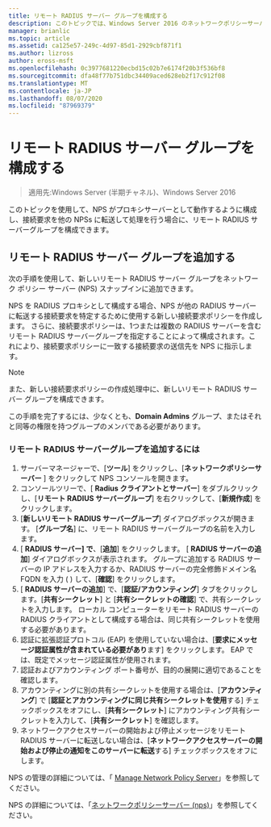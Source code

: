 ```yaml
---
title: リモート RADIUS サーバー グループを構成する
description: このトピックでは、Windows Server 2016 のネットワークポリシーサーバーでリモート RADIUS サーバーグループを構成する方法について説明します。
manager: brianlic
ms.topic: article
ms.assetid: ca125e57-249c-4d97-85d1-2929cbf871f1
ms.author: lizross
author: eross-msft
ms.openlocfilehash: 0c3977681220ecbd15c02b7e6174f20b3f536bf8
ms.sourcegitcommit: dfa48f77b751dbc34409aced628eb2f17c912f08
ms.translationtype: MT
ms.contentlocale: ja-JP
ms.lasthandoff: 08/07/2020
ms.locfileid: "87969379"
---
```

# <a name="configure-remote-radius-server-groups"></a>リモート RADIUS サーバー グループを構成する

>適用先:Windows Server (半期チャネル)、Windows Server 2016

このトピックを使用して、NPS がプロキシサーバーとして動作するように構成し、接続要求を他の NPSs に転送して処理を行う場合に、リモート RADIUS サーバーグループを構成できます。

## <a name="add-a-remote-radius-server-group"></a>リモート RADIUS サーバー グループを追加する

次の手順を使用して、新しいリモート RADIUS サーバー グループをネットワーク ポリシー サーバー (NPS) スナップインに追加できます。

NPS を RADIUS プロキシとして構成する場合、NPS が他の RADIUS サーバーに転送する接続要求を特定するために使用する新しい接続要求ポリシーを作成します。 さらに、接続要求ポリシーは、1つまたは複数の RADIUS サーバーを含むリモート RADIUS サーバーグループを指定することによって構成されます。これにより、接続要求ポリシーに一致する接続要求の送信先を NPS に指示します。

>[!NOTE]
>また、新しい接続要求ポリシーの作成処理中に、新しいリモート RADIUS サーバー グループを構成できます。

この手順を完了するには、少なくとも、**Domain Admins** グループ、またはそれと同等の権限を持つグループのメンバである必要があります。

### <a name="to-add-a-remote-radius-server-group"></a>リモート RADIUS サーバーグループを追加するには

1. サーバーマネージャーで、[**ツール**] をクリックし、[**ネットワークポリシーサーバー** ] をクリックして NPS コンソールを開きます。
2. コンソールツリーで、[ **Radius クライアントとサーバー**] をダブルクリックし、[**リモート RADIUS サーバーグループ**] を右クリックして、[**新規作成**] をクリックします。
3. [**新しいリモート RADIUS サーバーグループ**] ダイアログボックスが開きます。 [**グループ名**] に、リモート RADIUS サーバーグループの名前を入力します。
4. [ **RADIUS サーバー] で**、[**追加**] をクリックします。 [ **RADIUS サーバーの追加**] ダイアログボックスが表示されます。 グループに追加する RADIUS サーバーの IP アドレスを入力するか、RADIUS サーバーの完全修飾ドメイン名 FQDN を入力 \( \) して、[**確認**] をクリックします。
5. [ **RADIUS サーバーの追加**] で、[**認証/アカウンティング**] タブをクリックします。[**共有シークレット**] と [**共有シークレットの確認**] で、共有シークレットを入力します。 ローカル コンピューターをリモート RADIUS サーバーの RADIUS クライアントとして構成する場合は、同じ共有シークレットを使用する必要があります。
6. 認証に拡張認証プロトコル (EAP) を使用していない場合は、[**要求にメッセージ認証属性が含まれている必要があり**ます] をクリックします。 EAP では、既定でメッセージ認証属性が使用されます。
7. 認証およびアカウンティング ポート番号が、目的の展開に適切であることを確認します。
8. アカウンティングに別の共有シークレットを使用する場合は、[**アカウンティング**] で [**認証とアカウンティングに同じ共有シークレットを使用**する] チェックボックスをオフにし、[**共有シークレット**] にアカウンティング共有シークレットを入力して、[**共有シークレット**] を確認します。
9. ネットワークアクセスサーバーの開始および停止メッセージをリモート RADIUS サーバーに転送しない場合は、[**ネットワークアクセスサーバーの開始および停止の通知をこのサーバーに転送**する] チェックボックスをオフにします。

NPS の管理の詳細については、「 [Manage Network Policy Server](nps-manage-top.md)」を参照してください。

NPS の詳細については、「[ネットワークポリシーサーバー (nps)](nps-top.md)」を参照してください。

